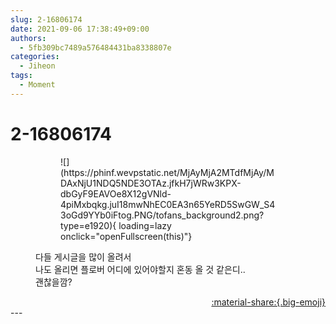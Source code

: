 ```yaml
---
slug: 2-16806174
date: 2021-09-06 17:38:49+09:00
authors:
  - 5fb309bc7489a576484431ba8338807e
categories:
  - Jiheon
tags:
  - Moment
---
```


# 2-16806174

<div class="post-container" markdown="1">
<div class="content-container md-sidebar__scrollwrap" markdown="1">


<figure markdown="1">
<figure markdown="1">
![](https://phinf.wevpstatic.net/MjAyMjA2MTdfMjAy/MDAxNjU1NDQ5NDE3OTAz.jfkH7jWRw3KPX-dbGyF9EAVOe8X12gVNld-4piMxbqkg.juI18mwNhEC0EA3n65YeRD5SwGW_S43oGd9YYb0iFtog.PNG/tofans_background2.png?type=e1920){ loading=lazy onclick="openFullscreen(this)"}
</figure>
<figcaption>다들 게시글을 많이 올려서 <br>나도 올리면 플로버 어디에 있어야할지 혼동 올 것 같은디..<br>괜찮을깜?</figcaption>
</figure>


</div>
</div>

<div style="text-align: right;" markdown="1">
<a href="https://weverse.io/fromis9/moment/5fb309bc7489a576484431ba8338807e/post/2-16806174" style="text-align: right;">:material-share:{.big-emoji}</a>
</div>
---

